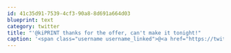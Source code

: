 ```yaml
---
id: 41c35d91-7539-4cf3-90a8-8d691a664d03
blueprint: text
category: twitter
title: "'@kiPRINT thanks for the offer, can't make it tonight!"
caption: '<span class="username username_linked">@<a href="https://twitter.com/kiPRINT" title="Kelowna InstaPrint">kiPRINT</a></span> thanks for the offer, can''t make it tonight!'
---
```

